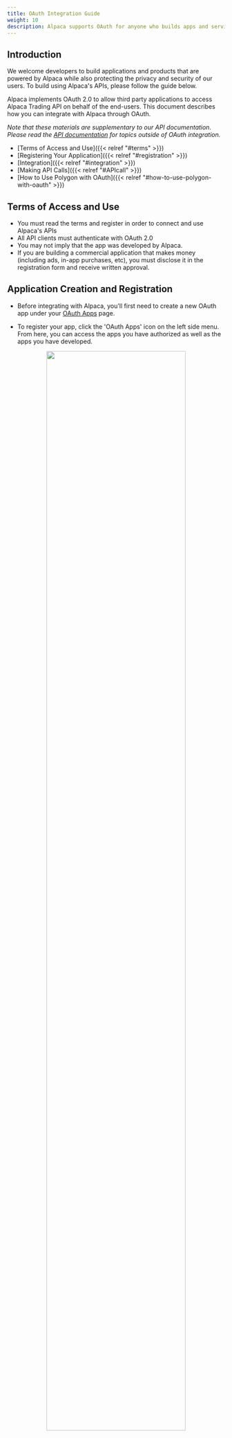 ```yaml
---
title: OAuth Integration Guide
weight: 10
description: Alpaca supports OAuth for anyone who builds apps and services using trading API.
---
```


## <a name="introduction"></a>Introduction

We welcome developers to build applications and products that are powered by Alpaca while also protecting the privacy and security of our users. To build using Alpaca's APIs, please follow the guide below.

Alpaca implements OAuth 2.0 to allow third party applications to access Alpaca Trading API on
behalf of the end-users. This document describes how you can integrate with Alpaca through OAuth.

*Note that these materials are supplementary to our API documentation. Please read the [API documentation](https://docs.alpaca.markets/api-documentation/api-v2/) for topics outside of OAuth integration.*

* [Terms of Access and Use]({{< relref "#terms" >}})
* [Registering Your Application]({{< relref "#registration" >}})
* [Integration]({{< relref "#integration" >}})
* [Making API Calls]({{< relref "#APIcall" >}})
* [How to Use Polygon with OAuth]({{< relref "#how-to-use-polygon-with-oauth" >}})

## <a name="terms"></a>Terms of Access and Use

* You must read the terms and register in order to connect and use Alpaca's APIs
* All API clients must authenticate with OAuth 2.0
* You may not imply that the app was developed by Alpaca.
* If you are building a commercial application that makes money (including ads, in-app purchases, etc), you must disclose it in the registration form and receive written approval.

## <a name="registration"></a>Application Creation and Registration

* Before integrating with Alpaca, you'll first need to create a new OAuth app under your [OAuth Apps](https://app.alpaca.markets/brokerage/apps/manage) page.

* To register your app, click the 'OAuth Apps' icon on the left side menu. From here, you can access the apps you have authorized as well as the apps you have developed.

<center><img src="./apps_page.png" width="80%"></center>

* Use the "Create New App" flow to register your new application. The first step will be to agree and sign our API Agreement.

* Once you add your relevant information and create the app, you will receive your Client ID and Client Secret.

<center><img src="./application_info.png" width="60%"></center>
<center><img src="./client_id_secret.png" width="30%"></center>

## <a name="integration"></a>Integration

Once the application is registered, we will issue a Client ID and Client Secret for it.

To integrate your application with Alpaca, use the following flow:

<center><img src="./Flow.png" width="80%"></center>

### 1. ***End user requests service from application. Application redirect users to request Alpaca access***

```
GET https://app.alpaca.markets/oauth/authorize?response_type=code&client_id=YOUR_CLIENT_ID&redirect_uri=YOUR_REDIRECT_URL&state=SOMETHING_RANDOM&scope=account:write%20trading
```

When redirecting a user to Alpaca to authorize access to your application, you’ll need to construct the authorization URL with the correct parameters and scopes. Here’s a list of parameters you should always specify:

| Parameter | Description |
| --------- | ----------- |
| `response_type` | **Required** Must be `code` to request an authorization code. |
| `client_id` | **Required** The Client ID you received when you registered the application. |
| `redirect_uri` | **Required** The URL where the user will be sent after authorization. It must match one of the whitelisted redirect URIs for your application. |
| `state` | **Optional** An unguessable random string, used to protect against request forgery attacks.  |
| `scope` | **Optional** A space-delimited list of scopes your application requests access to. Read-only endpoint access is assumed by default. |

**Allowed Scopes**:

| Scope           | Description                                             |
| --------------- | ------------------------------------------------------- |
| `account:write` | Write access for account configurations and watchlists. |
| `trading`       | Place, cancel or modify orders.                         |
| `data`          | Access to the Data API.                                 |



Example authorization URL:

```
GET https://app.alpaca.markets/oauth/authorize?response_type=code&client_id=fc9c55efa3924f369d6c1148e668bbe8&redirect_uri=https%3A%2F%2Fexample.com%2Foauth%2Fcallback&state=8e02c9c6a3484fadaaf841fb1df290e1&scope=account:write%20trading
```

### 2. ***End user authorizes API access for the applications***

From the user side, they will see the following authorization screen:

<center><img src="./Authorization_Page.png" width="40%"></center>

### 3. ***Alpaca redirects end user to application with an authorization code.***

If the user approves access, Alpaca will redirect them back to your `redirect_uri` with a temporary `code` parameter. If you specified a state parameter in step 1, it will be returned as well. The parameter will always match the value specified in step 1. If the values don’t match, the request should not be trusted.

Example of the redirect:

```
GET https://example.com/oauth/callback?code=67f74f5a-a2cc-4ebd-88b4-22453fe07994&state=8e02c9c6a3484fadaaf841fb1df290e1
```

### 4. ***Application receives the authorization code***

You can use this code to exchange for an access token.

### 5. ***Application exchanges the authorization code with an access token from Alpaca***

After you have received the temporary `code`, you can exchange it for an access token. This can be done by making a POST call:

```
POST https://api.alpaca.markets/oauth/token
```

With following parameters:

| Parameter | Description |
| --------- | ----------- |
| `grant_type` | **Required** Must be set to `authorization_code` for an access token request. |
| `code` | **Required** The authorization `code` received in step 4 |
| `client_id` | **Required** The Client ID you received when you registered the application. |
| `client_secret` | **Required** The Client Secret you received when you registered the application. |
| `redirect_uri` | **Required** The redirect URI you used for the authorization code request. |

*Note: this request should take place behind-the-scenes from your backend server and shouldn't be visible to the end users for security purposes.*

Example request:

```
curl -X POST https://api.alpaca.markets/oauth/token \
  -d 'grant_type=authorization_code&code=67f74f5a-a2cc-4ebd-88b4-22453fe07994&client_id=fc9c55efa3924f369d6c1148e668bbe8&client_secret=5b8027074d8ab434882c0806833e76508861c366&redirect_uri=https://example.com/oauth/callback'
```

After a successful request, a valid access token will be returned in the response:

```
{
    "access_token": "79500537-5796-4230-9661-7f7108877c60",
    "token_type": "bearer",
    "scope": "account:write trading"
}
```

## <a name="APIcall"></a>API Call

Once you have integrated and have a valid access token you can start make calls to Alpaca Trading API v2 on behalf of the end-user.

Example requests:

```
curl https://api.alpaca.markets/v2/account /
  -H 'Authorization: Bearer 79500537-5796-4230-9661-7f7108877c60'
```

```
curl https://paper-api.alpaca.markets/v2/orders /
  -H 'Authorization: Bearer 79500537-5796-4230-9661-7f7108877c60'
```

## How to Use Polygon with OAuth

You can access Polygon service for the OAuth authorized user. As it is an
external service, you need to take an extra step to allow the access.

To call Polygon API for the users who have a live brokerage account,
the OAuth application needs to make a call to another OAuth endpoint, introspect.

```
curl https://api.alpaca.markets/oauth/token \
  -H 'Authorization: Bearer 79500537-5796-4230-9661-7f7108877c60'
```

The response will look like this.

```
{
    "active": true,
    "aud": "sample-application",
    "client_id": "test-client",
    "iat": 1562984846,
    "id": "TKM441PPNV3O3IX9RLCN",
    "owner_id": "15de0f1b-5a77-4398-97e4-a7b2d00975cb",
    "scope": "general",
    "token_type": "Bearer"
}
```

Then call the Polygon API with the `apiKey` parameter value be the `id`
value of this response.

```
curl 'https://api.polygon.io/v1/last/stocks/AAPL?apiKey=TKM441PPNV3O3IX9RLCN'
```

If the end-user account has the access to Polygon API, this will return the result
with success code.
